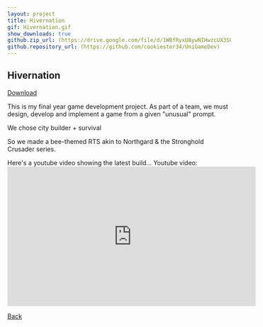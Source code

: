 ```yaml
---
layout: project
title: Hivernation
gif: Hivernation.gif
show_downloads: true
github.zip_url: (https://drive.google.com/file/d/1WBfRyxU8ywNIHwzcUX3SOFy-uVb2Erfp/view?usp=sharing)
github.repository_url: (https://github.com/cookiester34/UniGameDev)
---
```


## Hivernation

[Download](https://drive.google.com/file/d/1WBfRyxU8ywNIHwzcUX3SOFy-uVb2Erfp/view?usp=sharing)

This is my final year game development project. As part of a team, we must design, develop and implement a game from a given "unusual" prompt. 

We chose city builder + survival

So we made a bee-themed RTS akin to Northgard & the Stronghold Crusader series.

Here's a youtube video showing the latest build...
Youtube video: <iframe width="560" height="315" src="https://www.youtube.com/embed/fZ0jwzupHFw" title="YouTube video player" frameborder="0" allow="accelerometer; autoplay; clipboard-write; encrypted-media; gyroscope; picture-in-picture" allowfullscreen></iframe>

[Back](index.md)